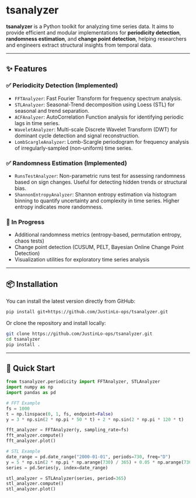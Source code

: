 # tsanalyzer

**tsanalyzer** is a Python toolkit for analyzing time series data. It aims to provide efficient and modular implementations for **periodicity detection**, **randomness estimation**, and **change point detection**, helping researchers and engineers extract structural insights from temporal data.

---

## ✨ Features

### ✅ Periodicity Detection (Implemented)

- `FFTAnalyzer`: Fast Fourier Transform for frequency spectrum analysis.
- `STLAnalyzer`: Seasonal-Trend decomposition using Loess (STL) for seasonal and trend separation.
- `ACFAnalyzer`: AutoCorrelation Function analysis for identifying periodic lags in time series.
- `WaveletAnalyzer`: Multi-scale Discrete Wavelet Transform (DWT) for dominant cycle detection and signal reconstruction.
- `LombScargleAnalyzer`: Lomb-Scargle periodogram for frequency analysis of irregularly-sampled (non-uniform) time series.

### ✅ Randomness Estimation (Implemented)

- `RunsTestAnalyzer`: Non-parametric runs test for assessing randomness based on sign changes. Useful for detecting hidden trends or structural bias.
- `ShannonEntropyAnalyzer`: Shannon entropy estimation via histogram binning to quantify uncertainty and complexity in time series. Higher entropy indicates more randomness.

### 🚧 In Progress

- Additional randomness metrics (entropy-based, permutation entropy, chaos tests)
- Change point detection (CUSUM, PELT, Bayesian Online Change Point Detection)
- Visualization utilities for exploratory time series analysis
---

## 📦 Installation

You can install the latest version directly from GitHub:

```bash
pip install git+https://github.com/JustinLo-ops/tsanalyzer.git
```
Or clone the repository and install locally:
```bash
git clone https://github.com/JustinLo-ops/tsanalyzer.git
cd tsanalyzer
pip install .
```
---

## 🚀 Quick Start
```python
from tsanalyzer.periodicity import FFTAnalyzer, STLAnalyzer
import numpy as np
import pandas as pd

# FFT Example
fs = 1000
t = np.linspace(0, 1, fs, endpoint=False)
y = 3 * np.sin(2 * np.pi * 50 * t) + 2 * np.sin(2 * np.pi * 120 * t)

fft_analyzer = FFTAnalyzer(y, sampling_rate=fs)
fft_analyzer.compute()
fft_analyzer.plot()

# STL Example
date_range = pd.date_range("2000-01-01", periods=730, freq="D")
y = 5 * np.sin(2 * np.pi * np.arange(730) / 365) + 0.05 * np.arange(730)
series = pd.Series(y, index=date_range)

stl_analyzer = STLAnalyzer(series, period=365)
stl_analyzer.compute()
stl_analyzer.plot()
```
